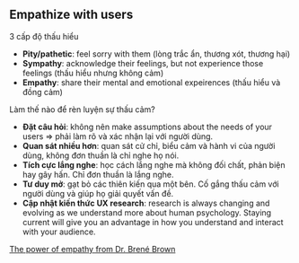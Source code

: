 ## Empathize with users

3 cấp độ thấu hiểu

- **Pity/pathetic**: feel sorry with them (lòng trắc ẩn, thương xót, thương hại)
- **Sympathy**: acknowledge their feelings, but not experience those feelings (thấu hiểu nhưng không cảm)
- **Empathy**: share their mental and emotional expeirences (thấu hiểu và đồng cảm)

Làm thế nào để rèn luyện sự thấu cảm?

- **Đặt câu hỏi**: không nên make assumptions about the needs of your users => phải làm rõ và xác nhận lại với người dùng.
- **Quan sát nhiều hơn**: quan sát cử chỉ, biểu cảm và hành vi của người dùng, không đơn thuần là chỉ nghe họ nói.
- **Tích cực lắng nghe**: học cách lắng nghe mà không đối chất, phản biện hay gây hấn. Chỉ đơn thuần là lắng nghe.
- **Tư duy mở**: gạt bỏ các thiên kiến qua một bên. Cố gắng thấu cảm với người dùng và giúp họ giải quyết vấn đề.
- **Cập nhật kiến thức UX research**: research is always changing and evolving as we understand more about human psychology. Staying current will give you an advantage in how you understand and interact with your audience. 

[The power of empathy from Dr. Brené Brown](https://www.dailymotion.com/video/x28nj7a)